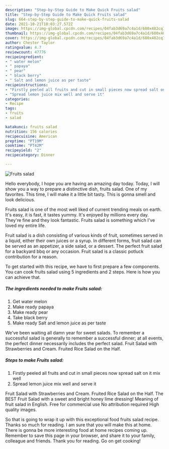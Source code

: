 ```yaml
---
description: "Step-by-Step Guide to Make Quick Fruits salad"
title: "Step-by-Step Guide to Make Quick Fruits salad"
slug: 664-step-by-step-guide-to-make-quick-fruits-salad
date: 2021-10-21T18:03:27.572Z
image: https://img-global.cpcdn.com/recipes/04fab3d69a7c4a1d/680x482cq70/fruits-salad-recipe-main-photo.jpg
thumbnail: https://img-global.cpcdn.com/recipes/04fab3d69a7c4a1d/680x482cq70/fruits-salad-recipe-main-photo.jpg
cover: https://img-global.cpcdn.com/recipes/04fab3d69a7c4a1d/680x482cq70/fruits-salad-recipe-main-photo.jpg
author: Chester Taylor
ratingvalue: 4.7
reviewcount: 47776
recipeingredient:
- " water melon"
- " papaya"
- " pear"
- " black berry"
- " Salt and lemon juice as per taste"
recipeinstructions:
- "Firstly peeled all fruits and cut in small pieces now spread salt on it mix well"
- "Spread lemon juice mix well and serve it"
categories:
- Recipe
tags:
- fruits
- salad

katakunci: fruits salad 
nutrition: 156 calories
recipecuisine: American
preptime: "PT19M"
cooktime: "PT42M"
recipeyield: "2"
recipecategory: Dinner

---
```



![Fruits salad](https://img-global.cpcdn.com/recipes/04fab3d69a7c4a1d/680x482cq70/fruits-salad-recipe-main-photo.jpg)

Hello everybody, I hope you are having an amazing day today. Today, I will show you a way to prepare a distinctive dish, fruits salad. One of my favorites. This time, I will make it a little bit tasty. This is gonna smell and look delicious.

Fruits salad is one of the most well liked of current trending meals on earth. It's easy, it is fast, it tastes yummy. It's enjoyed by millions every day. They're fine and they look fantastic. Fruits salad is something which I've loved my entire life.

Fruit salad is a dish consisting of various kinds of fruit, sometimes served in a liquid, either their own juices or a syrup. In different forms, fruit salad can be served as an appetizer, a side salad, or a dessert. The perfect fruit salad for a backyard bbq or any occasion. Fruit salad is a classic potluck contribution for a reason.


To get started with this recipe, we have to first prepare a few components. You can cook fruits salad using 5 ingredients and 2 steps. Here is how you can achieve that.

<!--inarticleads1-->

##### The ingredients needed to make Fruits salad:

1. Get  water melon
1. Make ready  papaya
1. Make ready  pear
1. Take  black berry
1. Make ready  Salt and lemon juice as per taste


We&#39;ve been waiting all damn year for sweet salads. To remember a successful salad is generally to remember a successful dinner; at all events, the perfect dinner necessarily includes the perfect salad. Fruit Salad with Strawberries and Cream. Fruited Rice Salad on the Half. 

<!--inarticleads2-->

##### Steps to make Fruits salad:

1. Firstly peeled all fruits and cut in small pieces now spread salt on it mix well
1. Spread lemon juice mix well and serve it


Fruit Salad with Strawberries and Cream. Fruited Rice Salad on the Half. The BEST Fruit Salad with a sweet and bright honey lime dressing! Meaning of fruit salad in English. Free for commercial use No attribution required High quality images. 

So that is going to wrap it up with this exceptional food fruits salad recipe. Thanks so much for reading. I am sure that you will make this at home. There is gonna be more interesting food at home recipes coming up. Remember to save this page in your browser, and share it to your family, colleague and friends. Thank you for reading. Go on get cooking!
